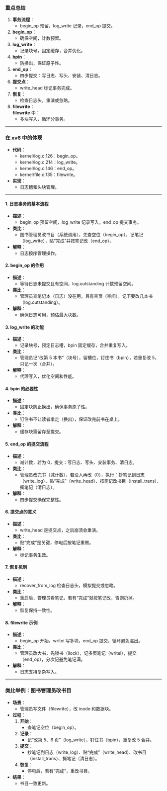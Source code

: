 ### 重点总结

1. **事务流程**：
    - begin_op 预留，log_write 记录，end_op 提交。
2. **begin_op**：
    - 确保空间，计数预留。
3. **log_write**：
    - 记录块号，固定缓存，合并优化。
4. **bpin**：
    - 防换出，保证原子性。
5. **end_op**：
    - 四步提交：写日志、写头、安装、清日志。
6. **提交点**：
    - write_head 标记事务完成。
7. **恢复**：
    - 检查日志头，重演或忽略。
8. **filewrite**：  
    **filewrite** 中：
    - 多块写入，循环分事务。

---

### 在 xv6 中的体现

- **代码**：
    - kernel/log.c:126：begin_op。  
    - kernel/log.c:214：log_write。  
    - kernel/log.c:146：end_op。  
    - kernel/file.c:135：filewrite。  
- **实现**：
    - 日志槽和头块管理。
---

#### 1. **日志事务的基本流程**

- **描述**：
    - begin_op 预留空间，log_write 记录写入，end_op 提交事务。
- **类比**：
    - 图书管理员改书目（系统调用），先查空位（begin_op），记笔记（log_write），贴“完成”并按笔记改（end_op）。
- **解释**：
    - 日志按序管理操作。

#### 2. **begin_op 的作用**

- **描述**：
    - 等待日志未提交且有空间，log.outstanding 计数预留空间。
- **类比**：
    - 管理员查笔记本（日志）没在用，且有空页（空间），记下要改几本书（log.outstanding）。
- **解释**：
    - 确保日志可用，预估最大块数。

#### 3. **log_write 的功能**

- **描述**：
    - 记录块号，预定日志槽，bpin 固定缓存，合并重复写入。
- **类比**：
    - 管理员记“改第 5 本书”（块号），留槽位，钉住书（bpin），若重复改 5，只记一次（合并）。
- **解释**：
    - 代理写入，优化空间和性能。

#### 4. **bpin 的必要性**

- **描述**：
    - 固定块防止换出，确保事务原子性。
- **类比**：
    - 钉住书不让读者拿走（换出），保证改完前书在桌上。
- **解释**：
    - 缓存块需留存至提交。

#### 5. **end_op 的提交流程**

- **描述**：
    - 减计数，若为 0，提交：写日志、写头、安装事务、清日志。
- **类比**：
    - 管理员改完书（减计数），若没人再改（0），执行：抄笔记到日志（write_log）、贴“完成”（write_head）、按笔记改书目（install_trans）、撕笔记（清日志）。
- **解释**：
    - 四步提交确保完整性。

#### 6. **提交点的意义**

- **描述**：
    - write_head 是提交点，之后崩溃会重演。
- **类比**：
    - 贴“完成”是关键，停电后按笔记重做。
- **解释**：
    - 标记事务生效。

#### 7. **恢复机制**

- **描述**：
    - recover_from_log 检查日志头，模拟提交或忽略。
- **类比**：
    - 重启后，管理员看笔记，若有“完成”就按笔记改，否则扔掉。
- **解释**：
    - 恢复保持一致性。

#### 8. **filewrite 示例**

- **描述**：
    - begin_op 开始，writei 写多块，end_op 提交，循环避免溢出。
- **类比**：
    - 管理员改大书，先锁书（ilock），记多页笔记（writei），提交（end_op），分次记避免笔记满。
- **解释**：
    - 日志支持复杂写入。

---

### 类比举例：图书管理员改书目

- **场景**：
    - 管理员写文件（filewrite），改 inode 和数据块。
- **过程**：
    1. **开始**：
        - 查笔记空位（begin_op）。
    2. **记录**：
        - 记“改第 5、6 页”（log_write），钉住书（bpin），重复改 5 合并。
    3. **提交**：
        - 抄笔记到日志（write_log）、贴“完成”（write_head）、改书目（install_trans）、撕笔记（清日志）。
    4. **恢复**：
        - 停电后，若有“完成”，重改书目。
- **结果**：
    - 书目一致更新。



